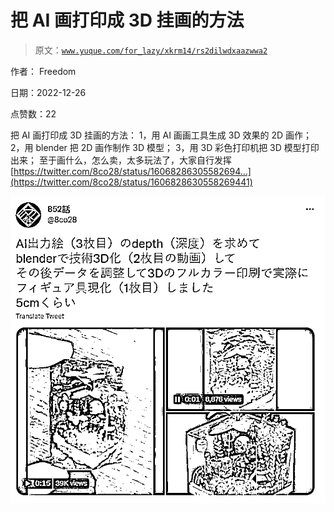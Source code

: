 # 把 AI 画打印成 3D 挂画的方法

> 原文：[`www.yuque.com/for_lazy/xkrm14/rs2dilwdxaazwwa2`](https://www.yuque.com/for_lazy/xkrm14/rs2dilwdxaazwwa2)

作者： Freedom 

日期：2022-12-26 

点赞数：22 

把 AI 画打印成 3D 挂画的方法： 1，用 AI 画画工具生成 3D 效果的 2D 画作； 2，用 blender 把 2D 画作制作 3D 模型； 3，用 3D 彩色打印机把 3D 模型打印出来； 至于画什么，怎么卖，太多玩法了，大家自行发挥 [https://twitter.com/8co28/status/16068286305582694...](https://twitter.com/8co28/status/1606828630558269441) 

![](img/1ab539af34bc8cb544fccfab03bda648.png)  

